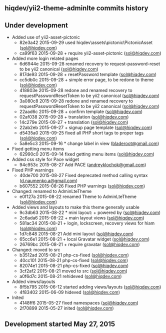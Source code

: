 hiqdev/yii2-theme-adminlte commits history
------------------------------------------

## Under development

- Added use of yii2-asset-pictonic
    - 82e3a42 2015-09-29 used hiqdev\assets\pictonic\PictonicAsset (sol@hiqdev.com)
    - ca99f63 2015-09-28 + require yii2-asset-pictonic (sol@hiqdev.com)
- Added more login related pages
    - 6d6944e 2015-09-28 renamed recovery to request-password-reset to be yii2 canonical (sol@hiqdev.com)
    - 817de93 2015-09-28 + resetPassword template (sol@hiqdev.com)
    - cc5db0c 2015-09-28 + simple error page, to be redone to theme (sol@hiqdev.com)
    - 418803e 2015-09-28 redone and renamed recovery to requestPasswordResetToken to be yii2 canonical (sol@hiqdev.com)
    - 3a080c8 2015-09-28 redone and renamed recovery to requestPasswordResetToken to be yii2 canonical (sol@hiqdev.com)
    - 22aad6c 2015-09-28 + confirm template (sol@hiqdev.com)
    - 02af038 2015-09-28 + translation (sol@hiqdev.com)
    - 14c279e 2015-09-27 + translation (sol@hiqdev.com)
    - 22ab2eb 2015-09-27 + signup page template (sol@hiqdev.com)
    - d5435a0 2015-09-25 fixed all PHP short tags to proper tags (sol@hiqdev.com)
    - 5a8e5c3 2015-09-16 * change label in view (bladeroot@gmail.com)
- Fixed getting menu items
    - 62990c0 2015-09-14 fixed getting menu items (sol@hiqdev.com)
- Added css style for Pace widget
    - 94c953c 2015-08-27 Add PACE (andreyklochok@gmail.com)
- Fixed PHP warnings
    - 40de700 2015-08-27 Fixed deprecated method calling syntax (d.naumenko.a@gmail.com)
    - b607552 2015-08-26 Fixed PHP warnings (sol@hiqdev.com)
- Changed: renamed to AdminLteTheme
    - e0f127a 2015-08-22 renamed Theme to AdminLteTheme (sol@hiqdev.com)
- Added views and layouts to make this theme generally usable
    - 9c3db63 2015-08-22 * mini layout: + powered by (sol@hiqdev.com)
    - 2c6ada6 2015-08-22 + main layout views (sol@hiqdev.com)
    - 581ac34 2015-08-21 + login, lockscreen, recovery views for hiam (sol@hiqdev.com)
    - 1d7c848 2015-08-21 Add mini layout (sol@hiqdev.com)
    - 65cc6e1 2015-08-21 + local Gravatar widget (sol@hiqdev.com)
    - 26769bc 2015-08-21 + require gravatar (sol@hiqdev.com)
- Changed: moved to src
    - b3512ad 2015-08-21 php-cs-fixed (sol@hiqdev.com)
    - 40cc101 2015-08-21 php-cs-fixed (sol@hiqdev.com)
    - 82074e1 2015-08-21 php-cs-fixed (sol@hiqdev.com)
    - 3cf2af2 2015-08-21 moved to src (sol@hiqdev.com)
    - a0f6d7c 2015-08-21 rehideved (sol@hiqdev.com)
- Added views/layouts
    - 8f5b795 2015-06-12 started adding views/layouts (sol@hiqdev.com)
    - 4f83402 2015-06-09 hideved (sol@hiqdev.com)
- Inited
    - 4148ff6 2015-05-27 fixed namespaces (sol@hiqdev.com)
    - 2f70899 2015-05-27 inited (sol@hiqdev.com)

## Development started May 27, 2015

